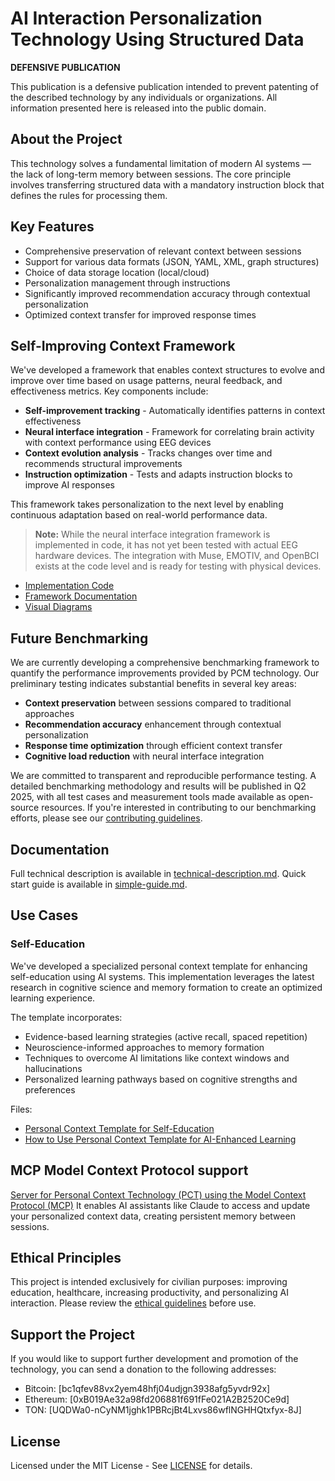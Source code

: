 # AI Interaction Personalization Technology Using Structured Data

**DEFENSIVE PUBLICATION**

This publication is a defensive publication intended to prevent patenting of the described technology by any individuals or organizations. All information presented here is released into the public domain.

## About the Project

This technology solves a fundamental limitation of modern AI systems — the lack of long-term memory between sessions. The core principle involves transferring structured data with a mandatory instruction block that defines the rules for processing them.

## Key Features

- Comprehensive preservation of relevant context between sessions
- Support for various data formats (JSON, YAML, XML, graph structures)
- Choice of data storage location (local/cloud)
- Personalization management through instructions
- Significantly improved recommendation accuracy through contextual personalization
- Optimized context transfer for improved response times

## Self-Improving Context Framework

We've developed a framework that enables context structures to evolve and improve over time based on usage patterns, neural feedback, and effectiveness metrics. Key components include:

- **Self-improvement tracking** - Automatically identifies patterns in context effectiveness
- **Neural interface integration** - Framework for correlating brain activity with context performance using EEG devices
- **Context evolution analysis** - Tracks changes over time and recommends structural improvements
- **Instruction optimization** - Tests and adapts instruction blocks to improve AI responses

This framework takes personalization to the next level by enabling continuous adaptation based on real-world performance data.

> **Note:** While the neural interface integration framework is implemented in code, it has not yet been tested with actual EEG hardware devices. The integration with Muse, EMOTIV, and OpenBCI exists at the code level and is ready for testing with physical devices.

- [Implementation Code](self-improvement/README.md)
- [Framework Documentation](docs/self-improvement-framework.md)
- [Visual Diagrams](docs/self-improvement-diagrams.md)

## Future Benchmarking

We are currently developing a comprehensive benchmarking framework to quantify the performance improvements provided by PCM technology. Our preliminary testing indicates substantial benefits in several key areas:

- **Context preservation** between sessions compared to traditional approaches
- **Recommendation accuracy** enhancement through contextual personalization
- **Response time optimization** through efficient context transfer
- **Cognitive load reduction** with neural interface integration

We are committed to transparent and reproducible performance testing. A detailed benchmarking methodology and results will be published in Q2 2025, with all test cases and measurement tools made available as open-source resources. If you're interested in contributing to our benchmarking efforts, please see our [contributing guidelines](CONTRIBUTING.md).

## Documentation

Full technical description is available in [technical-description.md](docs/technical-description.md).
Quick start guide is available in [simple-guide.md](docs/simple-guide.md).

## Use Cases

### Self-Education

We've developed a specialized personal context template for enhancing self-education using AI systems. This implementation leverages the latest research in cognitive science and memory formation to create an optimized learning experience.

The template incorporates:
- Evidence-based learning strategies (active recall, spaced repetition)
- Neuroscience-informed approaches to memory formation
- Techniques to overcome AI limitations like context windows and hallucinations
- Personalized learning pathways based on cognitive strengths and preferences

Files:
- [Personal Context Template for Self-Education](use-cases/self-education/personal_context_self_education_template.json)
- [How to Use Personal Context Template for AI-Enhanced Learning](use-cases/self-education/README.md)

## MCP Model Context Protocol support

[Server for Personal Context Technology (PCT) using the Model Context Protocol (MCP)](https://github.com/mikhashev/pct-mcp-server)
It enables AI assistants like Claude to access and update your personalized context data, creating persistent memory between sessions.

## Ethical Principles

This project is intended exclusively for civilian purposes: improving education, healthcare, increasing productivity, and personalizing AI interaction. Please review the [ethical guidelines](ETHICAL_GUIDELINES.md) before use.

## Support the Project

If you would like to support further development and promotion of the technology, you can send a donation to the following addresses:

- Bitcoin: [bc1qfev88vx2yem48hfj04udjgn3938afg5yvdr92x]
- Ethereum: [0xB019Ae32a98fd206881f691fFe021A2B2520Ce9d]
- TON: [UQDWa0-nCyNM1jghk1PBRcjBt4Lxvs86wflNGHHQtxfyx-8J]

## License

Licensed under the MIT License - See [LICENSE](LICENSE) for details.